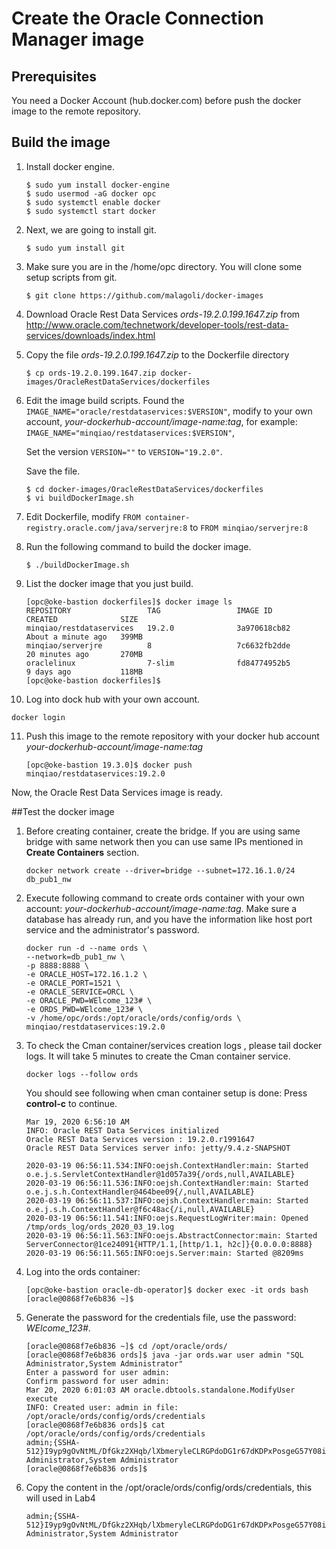 # Create the Oracle Connection Manager image

## Prerequisites

You need a Docker Account (hub.docker.com) before push the docker image to the remote repository.

## Build the image

1. Install docker engine.

   ```
   $ sudo yum install docker-engine
   $ sudo usermod -aG docker opc
   $ sudo systemctl enable docker
   $ sudo systemctl start docker
   ```

2. Next, we are going to install git.

   ```
   $ sudo yum install git
   ```

3. Make sure you are in the /home/opc directory. You will clone some setup scripts from git.

   ```
   $ git clone https://github.com/malagoli/docker-images
   ```

4. Download Oracle Rest Data Services *ords-19.2.0.199.1647.zip* from http://www.oracle.com/technetwork/developer-tools/rest-data-services/downloads/index.html

5. Copy the file *ords-19.2.0.199.1647.zip* to the Dockerfile directory

   ```
   $ cp ords-19.2.0.199.1647.zip docker-images/OracleRestDataServices/dockerfiles
   ```

6. Edit the image build scripts. Found the ```IMAGE_NAME="oracle/restdataservices:$VERSION"```, modify to  your own account,  *your-dockerhub-account/image-name:tag*, for example: ```IMAGE_NAME="minqiao/restdataservices:$VERSION"```, 

   Set the version ```VERSION=""``` to ```VERSION="19.2.0"```. 

   Save the file.

   ```
   $ cd docker-images/OracleRestDataServices/dockerfiles
   $ vi buildDockerImage.sh
   ```

7. Edit Dockerfile, modify ```FROM container-registry.oracle.com/java/serverjre:8``` to ```FROM minqiao/serverjre:8```

8. Run the following command to build the docker image.

   ```
   $ ./buildDockerImage.sh
   ```

9. List the docker image that you just build.

   ```
   [opc@oke-bastion dockerfiles]$ docker image ls
   REPOSITORY                 TAG                 IMAGE ID            CREATED              SIZE
   minqiao/restdataservices   19.2.0              3a970618cb82        About a minute ago   399MB
   minqiao/serverjre          8                   7c6632fb2dde        20 minutes ago       270MB
   oraclelinux                7-slim              fd84774952b5        9 days ago           118MB
   [opc@oke-bastion dockerfiles]$ 
   ```

10. Log into dock hub with your own account.

   ```
   docker login
   ```

11. Push this image to the remote repository with your docker hub account *your-dockerhub-account/image-name:tag*

    ```
    [opc@oke-bastion 19.3.0]$ docker push minqiao/restdataservices:19.2.0
    ```

Now, the Oracle Rest Data Services image is ready.

##Test the docker image

1. Before creating container, create the bridge. If you are using same bridge with same network then you can use same IPs mentioned in **Create Containers** section.

   ```
   docker network create --driver=bridge --subnet=172.16.1.0/24 db_pub1_nw
   ```
   
2. Execute following command  to create ords container with your own account: *your-dockerhub-account/image-name:tag*. Make sure a database has already run, and you have the information like host port service and the administrator's password.

   ```
   docker run -d --name ords \
   --network=db_pub1_nw \
   -p 8888:8888 \
   -e ORACLE_HOST=172.16.1.2 \
   -e ORACLE_PORT=1521 \
   -e ORACLE_SERVICE=ORCL \
   -e ORACLE_PWD=WElcome_123# \
   -e ORDS_PWD=WElcome_123# \
   -v /home/opc/ords:/opt/oracle/ords/config/ords \
   minqiao/restdataservices:19.2.0
   ```

3. To check the Cman container/services creation logs , please tail docker logs. It will take 5 minutes to create the Cman container service.

   ```
   docker logs --follow ords
   ```

   You should see following when cman container setup is done:  Press **control-c** to continue.

   ```
   Mar 19, 2020 6:56:10 AM  
   INFO: Oracle REST Data Services initialized
   Oracle REST Data Services version : 19.2.0.r1991647
   Oracle REST Data Services server info: jetty/9.4.z-SNAPSHOT
   
   2020-03-19 06:56:11.534:INFO:oejsh.ContextHandler:main: Started o.e.j.s.ServletContextHandler@1d057a39{/ords,null,AVAILABLE}
   2020-03-19 06:56:11.536:INFO:oejsh.ContextHandler:main: Started o.e.j.s.h.ContextHandler@464bee09{/,null,AVAILABLE}
   2020-03-19 06:56:11.537:INFO:oejsh.ContextHandler:main: Started o.e.j.s.h.ContextHandler@f6c48ac{/i,null,AVAILABLE}
   2020-03-19 06:56:11.541:INFO:oejs.RequestLogWriter:main: Opened /tmp/ords_log/ords_2020_03_19.log
   2020-03-19 06:56:11.563:INFO:oejs.AbstractConnector:main: Started ServerConnector@1ce24091{HTTP/1.1,[http/1.1, h2c]}{0.0.0.0:8888}
   2020-03-19 06:56:11.565:INFO:oejs.Server:main: Started @8209ms
   ```

4. Log into the ords container:

   ```
   [opc@oke-bastion oracle-db-operator]$ docker exec -it ords bash
   [oracle@0868f7e6b836 ~]$
   ```

5. Generate the password for the credentials file, use the password: *WElcome_123#*.

   ```
   [oracle@0868f7e6b836 ~]$ cd /opt/oracle/ords/
   [oracle@0868f7e6b836 ords]$ java -jar ords.war user admin "SQL Administrator,System Administrator"
   Enter a password for user admin: 
   Confirm password for user admin: 
   Mar 20, 2020 6:01:03 AM oracle.dbtools.standalone.ModifyUser execute
   INFO: Created user: admin in file: /opt/oracle/ords/config/ords/credentials
   [oracle@0868f7e6b836 ords]$ cat /opt/oracle/ords/config/ords/credentials
   admin;{SSHA-512}I9yp9gOvNtML/DfGkz2XHqb/lXbmeryleCLRGPdoDG1r67dKDPxPosgeG57Y08iDbT7JMnmxXNxz3QTAZzgu95fKBqx2P/wx;SQL Administrator,System Administrator
   [oracle@0868f7e6b836 ords]$ 
   ```

6. Copy the content in the /opt/oracle/ords/config/ords/credentials, this will used in Lab4

   ```
   admin;{SSHA-512}I9yp9gOvNtML/DfGkz2XHqb/lXbmeryleCLRGPdoDG1r67dKDPxPosgeG57Y08iDbT7JMnmxXNxz3QTAZzgu95fKBqx2P/wx;SQL Administrator,System Administrator
   ```

   